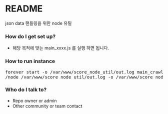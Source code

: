 # README #

json data 핸들링을 위한 node 유틸



### How do I get set up? ###

* 해당 목적에 맞는 main_xxxx.js 를 실행 하면 됩니다.

### How to run instance ###
<pre>
forever start -o /var/www/score_node_util/out.log main_crawler.js
/node /var/www/score_node_util/out.log -o /var/www/score_node_util/out.log main_crawler.js
</pre>

### Who do I talk to? ###

* Repo owner or admin
* Other community or team contact